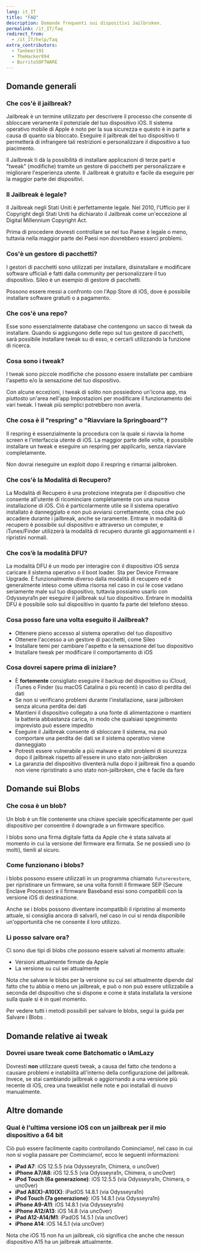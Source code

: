 ```yaml
---
lang: it_IT
title: "FAQ"
description: Domande frequenti sui dispositivi Jailbroken.
permalink: /it_IT/faq
redirect_from:
  - /it_IT/help/faq
extra_contributors:
  - Tanbeer191
  - TheHacker894
  - BurritoSOFTWARE
---
```


## Domande generali

### Che cos'è il jailbreak?

Jailbreak è un termine utilizzato per descrivere il processo che consente di sbloccare veramente il potenziale del tuo dispositivo iOS. Il sistema operativo mobile di Apple è noto per la sua sicurezza e questo è in parte a causa di quanto sia bloccato. Eseguire il jailbreak del tuo dispositivo ti permetterà di infrangere tali restrizioni e personalizzare il dispositivo a tuo piacimento.

Il Jailbreak ti dà la possibilità di installare applicazioni di terze parti e "tweak" (modifiche) tramite un gestore di pacchetti per personalizzare e migliorare l'esperienza utente. Il Jailbreak è gratuito e facile da eseguire per la maggior parte dei dispositivi.

### Il Jailbreak è legale?

Il Jailbreak negli Stati Uniti è perfettamente legale. Nel 2010, l'Ufficio per il Copyright degli Stati Uniti ha dichiarato il Jailbreak come un'eccezione al Digital Millennium Copyright Act.

Prima di procedere dovresti controllare se nel tuo Paese è legale o meno, tuttavia nella maggior parte dei Paesi non dovrebbero esserci problemi.

### Cos'è un gestore di pacchetti?

I gestori di pacchetti sono utilizzati per installare, disinstallare e modificare software ufficiali e fatti dalla community per personalizzare il tuo dispositivo. Sileo è un esempio di gestore di pacchetti.

Possono essere messi a confronto con l'App Store di iOS, dove è possibile installare software gratuiti o a pagamento.

### Che cos'è una repo?

Esse sono essenzialmente database che contengono un sacco di tweak da installare. Quando si aggiungono delle repo sul tuo gestore di pacchetti, sarà possibile installare tweak su di esso, e cercarli utilizzando la funzione di ricerca.

### Cosa sono i tweak?

I tweak sono piccole modifiche che possono essere installate per cambiare l'aspetto e/o la sensazione del tuo dispositivo.

Con alcune eccezioni, i tweak di solito non possiedono un'icona app, ma piuttosto un'area nell'app Impostazioni per modificare il funzionamento dei vari tweak. I tweak più semplici potrebbero non averla.

### Che cosa è il "respring" o "Riavviare la Springboard"?

Il respring è essenzialmente la procedura con la quale si riavvia la home screen e l'interfaccia utente di iOS. La maggior parte delle volte, è possibile installare un tweak e eseguire un respring per applicarlo, senza riavviare completamente.

Non dovrai rieseguire un exploit dopo il respring e rimarrai jailbroken.

### Che cos'è la Modalità di Recupero?

La Modalità di Recupero è una protezione integrata per il dispositivo che consente all'utente di ricominciare completamente con una nuova installazione di iOS. Ciò è particolarmente utile se il sistema operativo installato è danneggiato e non può avviarsi correttamente, cosa che può accadere durante i jailbreak, anche se raramente. Entrare in modalità di recupero è possibile sul dispositivo e attraverso un computer, e iTunes/Finder utilizzerà la modalità di recupero durante gli aggiornamenti e i ripristini normali.

### Che cos’è la modalità DFU?

La modalità DFU è un modo per interagire con il dispositivo iOS senza caricare il sistema operativo o il boot loader. Sta per Device Firmware Upgrade. È funzionalmente diverso dalla modalità di recupero ed è generalmente inteso come ultima risorsa nel caso in cui le cose vadano seriamente male sul tuo dispositivo, tuttavia possiamo usarlo con <router-link to="/it_IT/installing-odysseyra1n">Odysseyra1n</router-link> per eseguire il jailbreak sul tuo dispositivo. Entrare in modalità DFU è possibile solo sul dispositivo in quanto fa parte del telefono stesso.

### Cosa posso fare una volta eseguito il Jailbreak?

- Ottenere pieno accesso al sistema operativo del tuo dispositivo
- Ottenere l'accesso a un gestore di pacchetti, come Sileo
- Installare temi per cambiare l'aspetto e la sensazione del tuo dispositivo
- Installare tweak per modificare il comportamento di iOS

### Cosa dovrei sapere prima di iniziare?

- È **fortemente** consigliato eseguire il backup del dispositivo su iCloud, iTunes o Finder (su macOS Catalina o più recenti) in caso di perdita dei dati
- Se non si verificano problemi durante l'installazione, sarai jailbroken senza alcuna perdita dei dati
- Mantieni il dispositivo collegato a una fonte di alimentazione o mantieni la batteria abbastanza carica, in modo che qualsiasi spegnimento imprevisto può essere impedito
- Eseguire il Jailbreak consente di sbloccare il sistema, ma può comportare una perdita dei dati se il sistema operativo viene danneggiato
- Potresti essere vulnerabile a più malware e altri problemi di sicurezza dopo il jailbreak rispetto all'essere in uno stato non-jailbroken
- La garanzia del dispositivo diventerà nulla dopo il jailbreak fino a quando non viene ripristinato a uno stato non-jailbroken, che è facile da fare

## Domande sui Blobs

### Che cosa è un blob?

Un blob è un file contenente una chiave speciale specificatamente per quel dispositivo per consentire il downgrade a un firmware specifico.

I blobs sono una firma digitale fatta da Apple che è stata salvata al momento in cui la versione del firmware era firmata. Se ne possiedi uno (o molti), tienili al sicuro.

### Come funzionano i blobs?

i blobs possono essere utilizzati in un programma chiamato `futurerestore`, per ripristinare un firmware, se una volta forniti il firmware SEP (Secure Enclave Processor) e il firmware Baseband essi sono compatibili con la versione iOS di destinazione.

Anche se i blobs possono diventare incompatibili il ripristino al momento attuale, si consiglia ancora di salvarli, nel caso in cui si renda disponibile un'opportunità che ne consente il loro utilizzo.

### Li posso salvare ora?

Ci sono due tipi di blobs che possono essere salvati al momento attuale:

- Versioni attualmente firmate da Apple
- La versione su cui sei attualmente

Nota che salvare le blobs per la versione su cui sei attualmente dipende dal fatto che tu abbia o meno un jailbreak, e può o non può essere utilizzabile a seconda del dispositivo che si dispone e come è stata installata la versione sulla quale si è in quel momento.

Per vedere tutti i metodi possibili per salvare le blobs, segui la guida per <router-link to="/it_IT/saving-blobs">Salvare i Blobs</router-link> .

## Domande relative ai tweak

### Dovrei usare tweak come Batchomatic o IAmLazy

Dovresti **non** utilizzare questi tweak, a causa del fatto che tendono a causare problemi e instabilità all'interno della configurazione del jailbreak. Invece, se stai cambiando jailbreak o aggiornando a una versione più recente di iOS, crea una tweaklist nelle note e poi installali di nuovo manualmente.

## Altre domande

### Qual è l'ultima versione iOS con un jailbreak per il mio dispositivo a 64 bit

Ciò può essere facilmente capito controllando <router-link to="/it_IT/get-started">Cominciamo!</router-link>, nel caso in cui non si voglia passare per Cominciamo!, ecco le seguenti informazioni:

- **iPad A7**: iOS 12.5.5 (via Odysseyra1n, Chimera, o unc0ver)
- **iPhone A7/A8**: iOS 12.5.5 (via Odysseyra1n, Chimera, o unc0ver)
- **iPod Touch (6a generazione)**: iOS 12.5.5 (via Odysseyra1n, Chimera, o unc0ver)
- **iPad A8(X)-A10(X)**: iPadOS 14.8.1 (via Odysseyra1n)
- **iPod Touch (7a generazione)**: iOS 14.8.1 (via Odysseyra1n)
- **iPhone A9-A11**: iOS 14.8.1 (via Odysseyra1n)
- **iPhone A12/A13**: iOS 14.8 (via unc0ver)
- **iPad A12-A14/M1**: iPadOS 14.5.1 (via unc0ver)
- **iPhone A14**: iOS 14.5.1 (via unc0ver)

Nota che iOS 15 non ha un jailbreak, ciò significa che anche che nessun dispositivo A15 ha un jailbreak attualmente.
